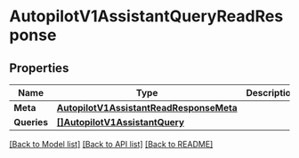 # AutopilotV1AssistantQueryReadResponse

## Properties

Name | Type | Description | Notes
------------ | ------------- | ------------- | -------------
**Meta** | [**AutopilotV1AssistantReadResponseMeta**](autopilot_v1_assistantReadResponse_meta.md) |  | [optional] 
**Queries** | [**[]AutopilotV1AssistantQuery**](autopilot.v1.assistant.query.md) |  | [optional] 

[[Back to Model list]](../README.md#documentation-for-models) [[Back to API list]](../README.md#documentation-for-api-endpoints) [[Back to README]](../README.md)


